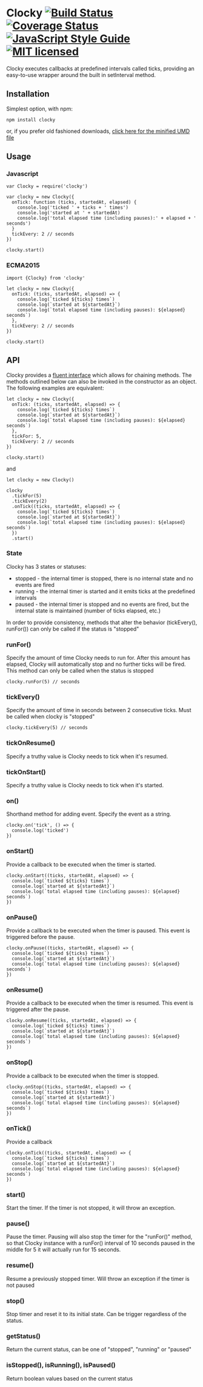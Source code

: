 # Clocky [![Build Status](https://travis-ci.org/motanelu/clocky.svg?branch=master)](https://travis-ci.org/motanelu/clocky) [![Coverage Status](https://coveralls.io/repos/github/motanelu/clocky/badge.svg?branch=master)](https://coveralls.io/github/motanelu/clocky?branch=master) [![JavaScript Style Guide](https://img.shields.io/badge/code%20style-standard-brightgreen.svg)](http://standardjs.com/) [![MIT licensed](https://img.shields.io/badge/license-MIT-blue.svg)](https://github.com/motanelu/clocky/blob/master/LICENSE.md)

Clocky executes callbacks at predefined intervals called ticks, providing an easy-to-use wrapper around the built in setInterval method.

## Installation
Simplest option, with npm:

```
npm install clocky
```
or, if you prefer old fashioned downloads, [click here for the minified UMD file](https://raw.githubusercontent.com/motanelu/clocky/master/dist/clocky.min.js)

## Usage

### Javascript
```
var Clocky = require('clocky')

var clocky = new Clocky({
  onTick: function (ticks, startedAt, elapsed) {
    console.log('ticked ' + ticks + ' times')
    console.log('started at ' + startedAt)
    console.log('total elapsed time (including pauses):' + elapsed + ' seconds')
  }
  tickEvery: 2 // seconds
})

clocky.start()

```

### ECMA2015
```
import {Clocky} from 'clocky'

let clocky = new Clocky({
  onTick: (ticks, startedAt, elapsed) => {
    console.log(`ticked ${ticks} times`)
    console.log(`started at ${startedAt}`)
    console.log(`total elapsed time (including pauses): ${elapsed} seconds`)
  },
  tickEvery: 2 // seconds
})

clocky.start()
```

## API
Clocky provides a [fluent interface](https://en.wikipedia.org/wiki/Fluent_interface) which allows for chaining methods. The methods outlined below can also be invoked in the constructor as an object.
The following examples are equivalent:

```
let clocky = new Clocky({
  onTick: (ticks, startedAt, elapsed) => {
    console.log(`ticked ${ticks} times`)
    console.log(`started at ${startedAt}`)
    console.log(`total elapsed time (including pauses): ${elapsed} seconds`)
  },
  tickFor: 5,
  tickEvery: 2 // seconds
})

clocky.start()
```
and
```
let clocky = new Clocky()

clocky
  .tickFor(5)
  .tickEvery(2)
  .onTick((ticks, startedAt, elapsed) => {
    console.log(`ticked ${ticks} times`)
    console.log(`started at ${startedAt}`)
    console.log(`total elapsed time (including pauses): ${elapsed} seconds`)
  })
  .start()
```

### State

Clocky has 3 states or statuses:
 * stopped - the internal timer is stopped, there is no internal state and no events are fired
 * running - the internal timer is started and it emits ticks at the predefined intervals
 * paused  - the internal timer is stopped and no events are fired, but the internal state is maintained (number of ticks elapsed, etc.)

In order to provide consistency, methods that alter the behavior (tickEvery(), runFor()) can only be called if the status is "stopped"

### runFor()
Specify the amount of time Clocky needs to run for. After this amount has elapsed, Clocky will automatically stop and no further ticks will be fired. This method
can only be called when the status is stopped

```
clocky.runFor(5) // seconds
```

### tickEvery()
Specify the amount of time in seconds between 2 consecutive ticks. Must be called when clocky is "stopped"

```
clocky.tickEvery(5) // seconds
```

### tickOnResume()
Specify a truthy value is Clocky needs to tick when it's resumed.

### tickOnStart()
Specify a truthy value is Clocky needs to tick when it's started.

### on()
Shorthand method for adding event. Specify the event as a string.

```
clocky.on('tick', () => {
  console.log('ticked')
})
```

### onStart()
Provide a callback to be executed when the timer is started.

```
clocky.onStart((ticks, startedAt, elapsed) => {
  console.log(`ticked ${ticks} times`)
  console.log(`started at ${startedAt}`)
  console.log(`total elapsed time (including pauses): ${elapsed} seconds`)
})
```

### onPause()
Provide a callback to be executed when the timer is paused. This event is triggered before the pause.

```
clocky.onPause((ticks, startedAt, elapsed) => {
  console.log(`ticked ${ticks} times`)
  console.log(`started at ${startedAt}`)
  console.log(`total elapsed time (including pauses): ${elapsed} seconds`)
})
```

### onResume()
Provide a callback to be executed when the timer is resumed. This event is triggered after the pause.

```
clocky.onResume((ticks, startedAt, elapsed) => {
  console.log(`ticked ${ticks} times`)
  console.log(`started at ${startedAt}`)
  console.log(`total elapsed time (including pauses): ${elapsed} seconds`)
})
```

### onStop()
Provide a callback to be executed when the timer is stopped.

```
clocky.onStop((ticks, startedAt, elapsed) => {
  console.log(`ticked ${ticks} times`)
  console.log(`started at ${startedAt}`)
  console.log(`total elapsed time (including pauses): ${elapsed} seconds`)
})
```

### onTick()
Provide a callback

```
clocky.onTick((ticks, startedAt, elapsed) => {
  console.log(`ticked ${ticks} times`)
  console.log(`started at ${startedAt}`)
  console.log(`total elapsed time (including pauses): ${elapsed} seconds`)
})
```

### start()
Start the timer. If the timer is not stopped, it will throw an exception.

### pause()
Pause the timer. Pausing will also stop the timer for the "runFor()" method, so that Clocky instance with a runFor() interval of 10 seconds paused in the middle for 5 it will actually run for 15 seconds.

### resume()
Resume a previously stopped timer. Will throw an exception if the timer is not paused

### stop()
Stop timer and reset it to its initial state. Can be trigger regardless of the status.

### getStatus()
Return the current status, can be one of "stopped", "running" or "paused"

### isStopped(), isRunning(), isPaused()
Return boolean values based on the current status
